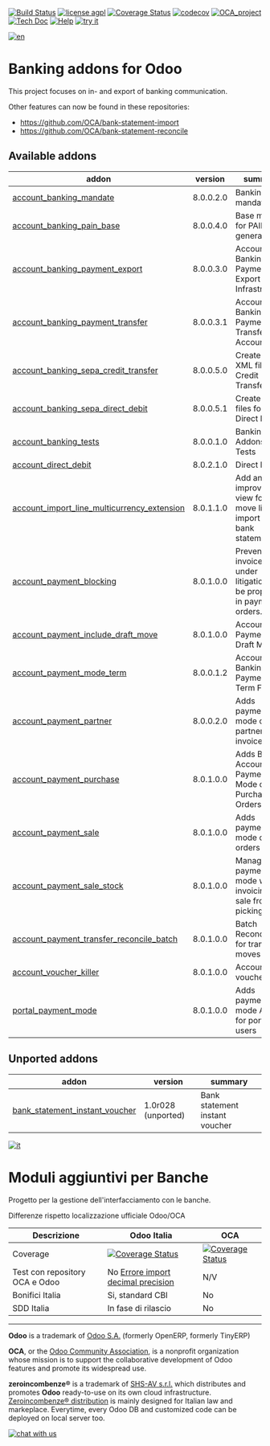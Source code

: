 [![Build Status](https://travis-ci.org/zeroincombenze/bank-payment.svg?branch=8.0)](https://travis-ci.org/zeroincombenze/bank-payment)
[![license agpl](https://img.shields.io/badge/licence-AGPL--3-blue.svg)](http://www.gnu.org/licenses/agpl-3.0.html)
[![Coverage Status](https://coveralls.io/repos/github/zeroincombenze/bank-payment/badge.svg?branch=8.0)](https://coveralls.io/github/zeroincombenze/bank-payment?branch=8.0)
[![codecov](https://codecov.io/gh/zeroincombenze/bank-payment/branch/8.0/graph/badge.svg)](https://codecov.io/gh/zeroincombenze/bank-payment/branch/8.0)
[![OCA_project](http://www.zeroincombenze.it/wp-content/uploads/ci-ct/prd/button-oca-8.svg)](https://github.com/OCA/bank-payment/tree/8.0)
[![Tech Doc](http://www.zeroincombenze.it/wp-content/uploads/ci-ct/prd/button-docs-8.svg)](http://wiki.zeroincombenze.org/en/Odoo/8.0/dev)
[![Help](http://www.zeroincombenze.it/wp-content/uploads/ci-ct/prd/button-help-8.svg)](http://wiki.zeroincombenze.org/en/Odoo/8.0/man/FI)
[![try it](http://www.zeroincombenze.it/wp-content/uploads/ci-ct/prd/button-try-it-8.svg)](http://erp8.zeroincombenze.it)


[![en](http://www.shs-av.com/wp-content/en_US.png)](http://wiki.zeroincombenze.org/it/Odoo/7.0/man)

Banking addons for Odoo
=======================

This project focuses on in- and export of banking communication.

Other features can now be found in these repositories:
 * https://github.com/OCA/bank-statement-import
 * https://github.com/OCA/bank-statement-reconcile

[//]: # (addons)


Available addons
----------------
addon | version | summary
--- | --- | ---
[account_banking_mandate](account_banking_mandate/) | 8.0.0.2.0 | Banking mandates
[account_banking_pain_base](account_banking_pain_base/) | 8.0.0.4.0 | Base module for PAIN file generation
[account_banking_payment_export](account_banking_payment_export/) | 8.0.0.3.0 | Account Banking - Payments Export Infrastructure
[account_banking_payment_transfer](account_banking_payment_transfer/) | 8.0.0.3.1 | Account Banking - Payments Transfer Account
[account_banking_sepa_credit_transfer](account_banking_sepa_credit_transfer/) | 8.0.0.5.0 | Create SEPA XML files for Credit Transfers
[account_banking_sepa_direct_debit](account_banking_sepa_direct_debit/) | 8.0.0.5.1 | Create SEPA files for Direct Debit
[account_banking_tests](account_banking_tests/) | 8.0.0.1.0 | Banking Addons - Tests
[account_direct_debit](account_direct_debit/) | 8.0.2.1.0 | Direct Debit
[account_import_line_multicurrency_extension](account_import_line_multicurrency_extension/) | 8.0.1.1.0 | Add an improved view for move line import in bank statement
[account_payment_blocking](account_payment_blocking/) | 8.0.1.0.0 | Prevent invoices under litigation to be proposed in payment orders.
[account_payment_include_draft_move](account_payment_include_draft_move/) | 8.0.1.0.0 | Account Payment Draft Move
[account_payment_mode_term](account_payment_mode_term/) | 8.0.0.1.2 | Account Banking - Payments Term Filter
[account_payment_partner](account_payment_partner/) | 8.0.0.2.0 | Adds payment mode on partners and invoices
[account_payment_purchase](account_payment_purchase/) | 8.0.1.0.0 | Adds Bank Account and Payment Mode on Purchase Orders
[account_payment_sale](account_payment_sale/) | 8.0.1.0.0 | Adds payment mode on sale orders
[account_payment_sale_stock](account_payment_sale_stock/) | 8.0.1.0.0 | Manage payment mode when invoicing a sale from picking
[account_payment_transfer_reconcile_batch](account_payment_transfer_reconcile_batch/) | 8.0.1.0.0 | Batch Reconciliation for transfer moves
[account_voucher_killer](account_voucher_killer/) | 8.0.1.0.0 | Accounting voucher killer
[portal_payment_mode](portal_payment_mode/) | 8.0.1.0.0 | Adds payment mode ACL's for portal users


Unported addons
---------------
addon | version | summary
--- | --- | ---
[bank_statement_instant_voucher](bank_statement_instant_voucher/) | 1.0r028 (unported) | Bank statement instant voucher

[//]: # (end addons)


[![it](http://www.shs-av.com/wp-content/it_IT.png)](http://wiki.zeroincombenze.org/it/Odoo/7.0/man)

Moduli aggiuntivi per Banche
============================

Progetto per la gestione dell'interfacciamento con le banche.

Differenze rispetto localizzazione ufficiale Odoo/OCA

Descrizione | Odoo Italia | OCA
--- | --- | ---
Coverage | [![Coverage Status](https://coveralls.io/repos/github/zeroincombenze/bank-payment/badge.svg?branch=8.0)](https://coveralls.io/github/zeroincombenze/bank-payment?branch=8.0) | [![Coverage Status](https://coveralls.io/repos/OCA/bank-payment/badge.png?branch=8.0)](https://coveralls.io/r/OCA/bank-payment?branch=8.0)
Test con repository OCA e Odoo | No [Errore import decimal precision](https://github.com/OCA/OCB/issues/629) | N/V
Bonifici Italia | Si, standard CBI | No
SDD Italia | In fase di rilascio | No

[//]: # (copyright)

----

**Odoo** is a trademark of [Odoo S.A.](https://www.odoo.com/) (formerly OpenERP, formerly TinyERP)

**OCA**, or the [Odoo Community Association](http://odoo-community.org/), is a nonprofit organization whose
mission is to support the collaborative development of Odoo features and
promote its widespread use.

**zeroincombenze®** is a trademark of [SHS-AV s.r.l.](http://www.shs-av.com/)
which distributes and promotes **Odoo** ready-to-use on its own cloud infrastructure.
[Zeroincombenze® distribution](http://wiki.zeroincombenze.org/en/Odoo)
is mainly designed for Italian law and markeplace.
Everytime, every Odoo DB and customized code can be deployed on local server too.

[//]: # (end copyright)

[![chat with us](https://www.shs-av.com/wp-content/chat_with_us.gif)](https://tawk.to/85d4f6e06e68dd4e358797643fe5ee67540e408b)
